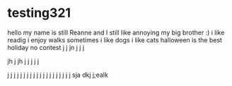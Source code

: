 # testing321
hello
my name is still Reanne
and I still like annoying my big brother
:)
i like readig
i enjoy walks sometimes
i like dogs
i like cats
halloween is the best holiday
no contest
j
j
jn
j
j
j

jh
j
jh
j
j
j
j
j

j
j
j
j
j
j
j
j
j
j
j
j
j
j
j
j
j
j
j
j
sja
dkj
j;ealk
